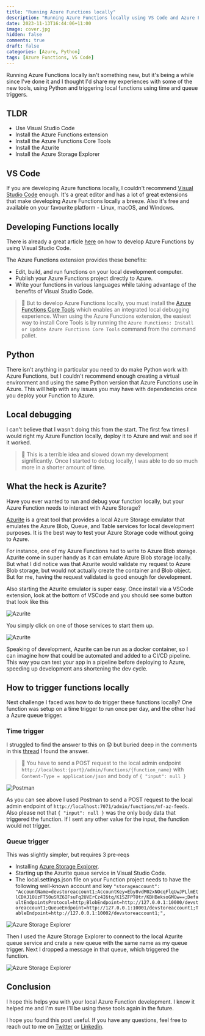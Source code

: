 ```yaml
---
title: "Running Azure Functions locally"
description: "Running Azure Functions locally using VS Code and Azure Functions extension"
date: 2023-11-13T16:44:06+11:00
image: cover.jpg
hidden: false
comments: true
draft: false
categories: [Azure, Python]
tags: [Azure Functions, VS Code]
---
```


Running Azure Functions locally isn't something new, but it's being a while since I've done it and I thought I'd share my experiences with some of the new tools, using Python and triggering local functions using time and queue triggers.

## TLDR

* Use Visual Studio Code
* Install the Azure Functions extension
* Install the Azure Functions Core Tools
* Install the Azurite
* Install the Azure Storage Explorer

## VS Code

If you are developing Azure functions locally, I couldn't recommend [Visual Studio Code](https://code.visualstudio.com/) enough. It's a great editor and has a lot of great extensions that make developing Azure Functions locally a breeze. Also it's free and available on your favourite platform - Linux, macOS, and Windows.

## Developing Functions locally

There is already a great article [here](https://learn.microsoft.com/en-us/azure/azure-functions/functions-develop-vs-code?tabs=node-v3%2Cpython-v2%2Cisolated-process&pivots=programming-language-python) on how to develop Azure Functions by using Visual Studio Code.

The Azure Functions extension provides these benefits:

* Edit, build, and run functions on your local development computer.
* Publish your Azure Functions project directly to Azure.
* Write your functions in various languages while taking advantage of the benefits of Visual Studio Code.

> 💎 But to develop Azure Functions locally, you must install the [Azure Functions Core Tools](https://learn.microsoft.com/en-us/azure/azure-functions/functions-run-local) which enables an integrated local debugging experience. When using the Azure Functions extension, the easiest way to install Core Tools is by running the ``Azure Functions: Install or Update Azure Functions Core Tools`` command from the command pallet.

## Python

There isn't anything in particular you need to do make Python work with Azure Functions, but I couldn't recommend enough creating a virtual environment and using the same Python version that Azure Functions use in Azure. This will help with any issues you may have with dependencies once you deploy your Function to Azure. 

## Local debugging

I can't believe that I wasn't doing this from the start. The first few times I would right my Azure Function locally, deploy it to Azure and wait and see if it worked.

> 💎 This is a terrible idea and slowed down my development significantly. Once I started to debug locally, I was able to do so much more in a shorter amount of time.

## What the heck is Azurite?

Have you ever wanted to run and debug your function locally, but your Azure Function needs to interact with Azure Storage?

[Azurite](https://learn.microsoft.com/en-us/azure/storage/common/storage-use-azurite?tabs=visual-studio) is a great tool that provides a local Azure Storage emulator that emulates the Azure Blob, Queue, and Table services for local development purposes. It is the best way to test your Azure Storage code without going to Azure.

For instance, one of my Azure Functions had to write to Azure Blob storage. Azurite come in super handy as it can emulate Azure Blob storage locally. But what I did notice was that Azurite would validate my request to Azure Blob storage, but would not actually create the container and Blob object. But for me, having the request validated is good enough for development.

Also starting the Azurite emulator is super easy. Once install via a VSCode extension, look at the bottom of VSCode and you should see some button that look like this

![Azurite](1.jpg)

You simply click on one of those services to start them up.

![Azurite](2.jpg)

Speaking of development, Azurite can be run as a docker container, so I can imagine how that could be automated and added to a CI/CD pipeline. This way you can test your app in a pipeline before deploying to Azure, speeding up development ans shortening the dev cycle.

## How to trigger functions locally

Next challenge I faced was how to do trigger these functions locally? One function was setup on a time trigger to run once per day, and the other had a Azure queue trigger.

### Time trigger

I struggled to find the answer to this on 😞 but buried deep in the comments in this [thread](https://stackoverflow.com/questions/46556621/what-is-the-simplest-way-to-run-a-timer-triggered-azure-function-locally-once) I found the answer. 

> 💎 You have to send a POST request to the local admin endpoint ``http://localhost:{port}/admin/functions/{function_name}`` with ``Content-Type = application/json`` and body of ``{ "input": null }``

![Postman](3.jpg)

As you can see above I used Postman to send a POST request to the local admin endpoint of ``http://localhost:7071/admin/functions/mf-az-feeds``. Also please not that ``{ "input": null }`` was the only body data that triggered the function. If I sent any other value for the input, the function would not trigger.

### Queue trigger

This was slightly simpler, but requires 3 pre-reqs

* Installing [Azure Storage Explorer](https://azure.microsoft.com/en-us/products/storage/storage-explorer/).
* Starting up the Azurite queue service in Visual Studio Code.
* The local.settings.json file on your Function project needs to have the following well-known account and key ``"storageaccount": "AccountName=devstoreaccount1;AccountKey=Eby8vdM02xNOcqFlqUwJPLlmEtlCDXJ1OUzFT50uSRZ6IFsuFq2UVErCz4I6tq/K1SZFPTOtr/KBHBeksoGMGw==;DefaultEndpointsProtocol=http;BlobEndpoint=http://127.0.0.1:10000/devstoreaccount1;QueueEndpoint=http://127.0.0.1:10001/devstoreaccount1;TableEndpoint=http://127.0.0.1:10002/devstoreaccount1;",``

![Azure Storage Explorer](4.jpg)

Then I used the Azure Storage Explorer to connect to the local Azurite queue service and crate a new queue with the same name as my queue trigger. Next I dropped a message in that queue, which triggered the function.

![Azure Storage Explorer](5.jpg)

## Conclusion

I hope this helps you with your local Azure Function development. I know it helped me and I'm sure I'll be using these tools again in the future.

I hope you found this post useful. If you have any questions, feel free to reach out to me on [Twitter](https://twitter.com/fredderf204) or [Linkedin](https://www.linkedin.com/in/1michaelfriedrich/).